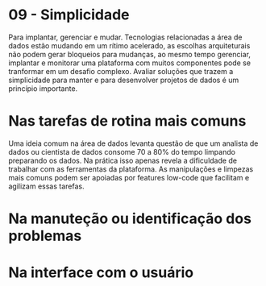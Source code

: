 # 09 - Simplicidade
Para implantar, gerenciar e mudar. Tecnologias relacionadas a área de dados estão mudando em um rítimo acelerado, as escolhas arquiteturais não podem gerar bloqueios para mudanças, ao mesmo tempo gerenciar, implantar e monitorar uma plataforma com muitos componentes pode se tranformar em um desafio complexo. Avaliar soluções que trazem a simplicidade para manter e para desenvolver projetos de dados é um princípio importante. 

# Nas tarefas de rotina mais comuns
Uma ideia comum na área de dados levanta questão de que um analista de dados ou cientista de dados consome 70 a 80% do tempo limpando preparando os dados. Na prática isso apenas revela a dificuldade de trabalhar com as ferramentas da plataforma. As manipulações e limpezas mais comuns podem ser apoiadas por features low-code que facilitam e agilizam essas tarefas.

# Na manuteção ou identificação dos problemas

# Na interface com o usuário


